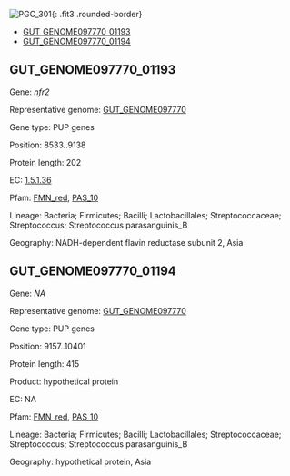 ![PGC_301](../static/images/Clusters_figure/PGC_301.jpg){: .fit3 .rounded-border}

<ul id="myTab" class="nav nav-tabs">
  <li class="active">
        <a href="#tab1" data-toggle="tab">GUT_GENOME097770_01193</a>
  </li>
<li><a href="#tab2" data-toggle="tab">GUT_GENOME097770_01194</a></li>
</ul>

<div id="myTabContent" class="tab-content">
  <div class="tab-pane fade in active" id="tab1">

<h2 id="GUT_GENOME097770_01193">GUT_GENOME097770_01193</h2>
<p>Gene: <em>nfr2</em>
<p>Representative genome: <a href="https://www.ebi.ac.uk/metagenomics/genomes/MGYG-HGUT-00199">GUT_GENOME097770</a></p>
<p>Gene type: PUP genes</p>
<p>Position: 8533..9138</p>
<p>Protein length: 202</p>
<p>EC: <a href="https://www.brenda-enzymes.org/enzyme.php?ecno=1.5.1.36">1.5.1.36</a></p>
<p>Pfam: <a href="http://pfam.xfam.org/family/FMN_red">FMN_red</a>, <a href="http://pfam.xfam.org/family/PAS_10">PAS_10</a></p>
<p>Lineage: Bacteria; Firmicutes; Bacilli; Lactobacillales; Streptococcaceae; Streptococcus; Streptococcus parasanguinis_B</p>
<p>Geography: NADH-dependent flavin reductase subunit 2, Asia</p>
  </div>

  <div class="tab-pane fade" id="tab2">

<h2 id="GUT_GENOME097770_01194">GUT_GENOME097770_01194</h2>
<p>Gene: <em>NA</em></p>
<p>Representative genome: <a href="https://www.ebi.ac.uk/metagenomics/genomes/MGYG-HGUT-00199">GUT_GENOME097770</a></p>
<p>Gene type: PUP genes</p>
<p>Position: 9157..10401</p>
<p>Protein length: 415</p>
<p>Product: hypothetical protein</p>
<p>EC: NA</p>
<p>Pfam: <a href="http://pfam.xfam.org/family/FMN_red">FMN_red</a>, <a href="http://pfam.xfam.org/family/PAS_10">PAS_10</a></p>
<p>Lineage: Bacteria; Firmicutes; Bacilli; Lactobacillales; Streptococcaceae; Streptococcus; Streptococcus parasanguinis_B</p>
<p>Geography: hypothetical protein, Asia</p>

  </div>
</div>
